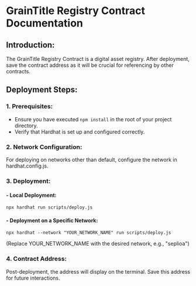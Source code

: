 # GrainTitle Registry Contract Documentation

## Introduction:

The GrainTitle Registry Contract is a digital asset registry. After deployment, save the contract address as it will be crucial for referencing by other contracts.

## Deployment Steps:

### 1. Prerequisites:

-   Ensure you have executed `npm install` in the root of your project directory.
-   Verify that Hardhat is set up and configured correctly.

### 2. Network Configuration:

For deploying on networks other than default, configure the network in hardhat.config.js.

### 3. Deployment:

#### - Local Deployment:

```shell
npx hardhat run scripts/deploy.js
```

#### - Deployment on a Specific Network:

```shell
npx hardhat --network "YOUR_NETWORK_NAME" run scripts/deploy.js
```

(Replace YOUR_NETWORK_NAME with the desired network, e.g., "seplioa")

### 4. Contract Address:

Post-deployment, the address will display on the terminal. Save this address for future interactions.
